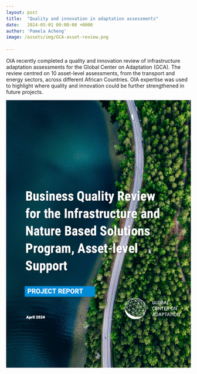 ```yaml
---
layout: post
title:  "Quality and innovation in adaptation assessments"
date:   2024-05-01 09:00:00 +0000
author: 'Pamela Acheng'
image: /assets/img/GCA-asset-review.png

---
```


OIA recently completed a quality and innovation review of infrastructure adaptation assessments for the Global Center on Adaptation (GCA). The review centred on 10 asset-level assessments, from the transport and energy sectors, across different African Countries. OIA expertise was used to highlight where quality and innovation could be further strengthened in future projects.

<img src="/assets/img/GCA-asset-review.png" alt="Project report" class ="center">
